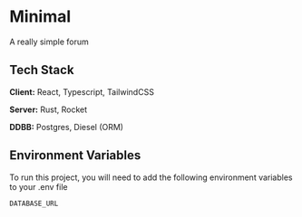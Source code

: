 
# Minimal

A really simple forum


## Tech Stack

**Client:** React, Typescript, TailwindCSS

**Server:** Rust, Rocket

**DDBB:** Postgres, Diesel (ORM)

## Environment Variables

To run this project, you will need to add the following environment variables to your .env file

`DATABASE_URL`
